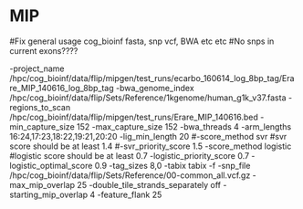 # MIP
#Fix general usage cog_bioinf fasta, snp vcf, BWA etc etc
#No snps in current exons????

-project_name /hpc/cog_bioinf/data/flip/mipgen/test_runs/ecarbo_160614_log_8bp_tag/Erare_MIP_140616_log_8bp_tag
-bwa_genome_index /hpc/cog_bioinf/data/flip/Sets/Reference/1kgenome/human_g1k_v37.fasta
-regions_to_scan /hpc/cog_bioinf/data/flip/mipgen/test_runs/Erare_MIP_140616.bed
-min_capture_size 152
-max_capture_size 152
-bwa_threads 4
-arm_lengths 16:24,17:23,18:22,19:21,20:20
-lig_min_length 20
#-score_method svr
#svr score should be at least 1.4
#-svr_priority_score 1.5
-score_method logistic
#logistic score should be at least 0.7
-logistic_priority_score 0.7
-logistic_optimal_score 0.9
-tag_sizes 8,0
-tabix tabix -f
-snp_file /hpc/cog_bioinf/data/flip/Sets/Reference/00-common_all.vcf.gz
-max_mip_overlap 25
-double_tile_strands_separately off
-starting_mip_overlap 4
-feature_flank 25
